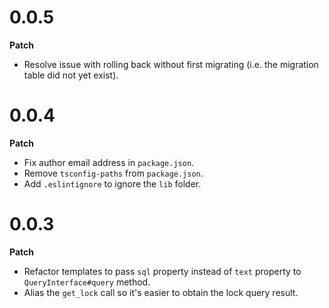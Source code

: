 # 0.0.5

**Patch**

- Resolve issue with rolling back without first migrating (i.e. the migration
  table did not yet exist).

# 0.0.4

**Patch**

- Fix author email address in `package.json`.
- Remove `tsconfig-paths` from `package.json`.
- Add `.eslintignore` to ignore the `lib` folder.

# 0.0.3

**Patch**

- Refactor templates to pass `sql` property instead of `text` property to
  `QueryInterface#query` method.
- Alias the `get_lock` call so it's easier to obtain the lock query result.
